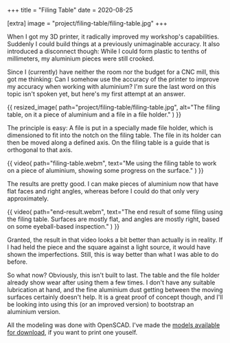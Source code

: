 +++
title = "Filing Table"
date = 2020-08-25

[extra]
image = "project/filing-table/filing-table.jpg"
+++

When I got my 3D printer, it radically improved my workshop's capabilities. Suddenly I could build things at a previously unimaginable accuracy. It also introduced a disconnect though: While I could form plastic to tenths of millimeters, my aluminium pieces were still crooked.

Since I (currently) have neither the room nor the budget for a CNC mill, this got me thinking: Can I somehow use the accuracy of the printer to improve my accuracy when working with aluminium? I'm sure the last word on this topic isn't spoken yet, but here's my first attempt at an answer.

{{
    resized_image(
        path="project/filing-table/filing-table.jpg",
        alt="The filing table, on it a piece of aluminium and a file in a file holder."
    )
}}

The principle is easy: A file is put in a specially made file holder, which is dimensioned to fit into the notch on the filing table. The file in its holder can then be moved along a defined axis. On the filing table is a guide that is orthogonal to that axis.

{{
    video(
        path="filing-table.webm",
        text="Me using the filing table to work on a piece of aluminium, showing some progress on the surface."
    )
}}

The results are pretty good. I can make pieces of aluminium now that have flat faces and right angles, whereas before I could do that only very approximately.

{{
    video(
        path="end-result.webm",
        text="The end result of some filing using the filing table. Surfaces are mostly flat, and angles are mostly right, based on some eyeball-based inspection."
    )
}}

Granted, the result in that video looks a bit better than actually is in reality. If I had held the piece and the square against a light source, it would have shown the imperfections. Still, this is way better than what I was able to do before.

So what now? Obviously, this isn't built to last. The table and the file holder already show wear after using them a few times. I don't have any suitable lubrication at hand, and the fine aluminium dust getting between the moving surfaces certainly doesn't help. It is a great proof of concept though, and I'll be looking into using this (or an improved version) to bootstrap an aluminium version.

All the modeling was done with OpenSCAD. I've made the <a href="filing-table.zip">models available for download</a>, if you want to print one youself.
